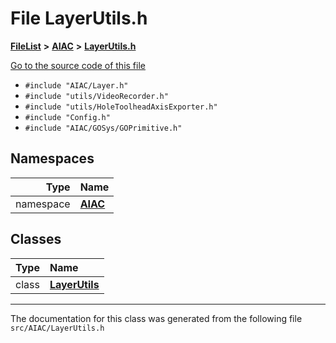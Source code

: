 

# File LayerUtils.h



[**FileList**](files.md) **>** [**AIAC**](dir_21da83368f7816722f2b707a7b03c84f.md) **>** [**LayerUtils.h**](LayerUtils_8h.md)

[Go to the source code of this file](LayerUtils_8h_source.md)



* `#include "AIAC/Layer.h"`
* `#include "utils/VideoRecorder.h"`
* `#include "utils/HoleToolheadAxisExporter.h"`
* `#include "Config.h"`
* `#include "AIAC/GOSys/GOPrimitive.h"`













## Namespaces

| Type | Name |
| ---: | :--- |
| namespace | [**AIAC**](namespaceAIAC.md) <br> |


## Classes

| Type | Name |
| ---: | :--- |
| class | [**LayerUtils**](classAIAC_1_1LayerUtils.md) <br> |



















































------------------------------
The documentation for this class was generated from the following file `src/AIAC/LayerUtils.h`

